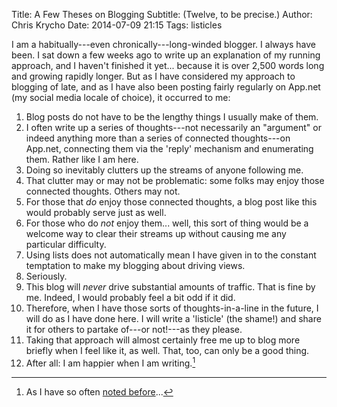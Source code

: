 Title: A Few Theses on Blogging
Subtitle: (Twelve, to be precise.)
Author: Chris Krycho
Date: 2014-07-09 21:15
Tags: listicles

I am a habitually---even chronically---long-winded blogger. I always have been.
I sat down a few weeks ago to write up an explanation of my running approach,
and I haven't finished it yet... because it is over 2,500 words long and growing
rapidly longer. But as I have considered my approach to blogging of late, and as
I have also been posting fairly regularly on App.net (my social media locale of
choice), it occurred to me:

 1. Blog posts do not have to be the lengthy things I usually make of them.
 2. I often write up a series of thoughts---not necessarily an "argument" or
    indeed anything more than a series of connected thoughts---on App.net,
    connecting them via the 'reply' mechanism and enumerating them. Rather like
    I am here.
 3. Doing so inevitably clutters up the streams of anyone following me.
 4. That clutter may or may not be problematic: some folks may enjoy those
    connected thoughts. Others may not.
 5. For those that *do* enjoy those connected thoughts, a blog post like this
    would probably serve just as well.
 6. For those who do *not* enjoy them... well, this sort of thing would be a
    welcome way to clear their streams up without causing me any particular
    difficulty.
 7. Using lists does not automatically mean I have given in to the constant
    temptation to make my blogging about driving views.
 8. Seriously.
 9. This blog will *never* drive substantial amounts of traffic. That is fine by
    me. Indeed, I would probably feel a bit odd if it did.
10. Therefore, when I have those sorts of thoughts-in-a-line in the future, I
    will do as I have done here. I will write a 'listicle' (the shame!) and
    share it for others to partake of---or not!---as they please.
11. Taking that approach will almost certainly free me up to blog more briefly
    when I feel like it, as well. That, too, can only be a good thing.
12. After all: I am happier when I am writing.[^12]

[^12]: As I have so often [noted before](http://www.chriskrycho.com/2014/the-long-race.html)...